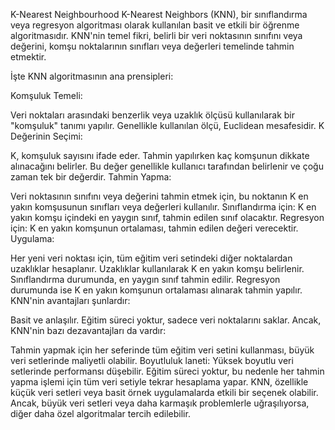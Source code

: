 K-Nearest Neighbourhood K-Nearest Neighbors (KNN), bir sınıflandırma veya regresyon algoritması olarak kullanılan basit ve etkili bir öğrenme algoritmasıdır. KNN'nin temel fikri, belirli bir veri noktasının sınıfını veya değerini, komşu noktalarının sınıfları veya değerleri temelinde tahmin etmektir.

İşte KNN algoritmasının ana prensipleri:

Komşuluk Temeli:

Veri noktaları arasındaki benzerlik veya uzaklık ölçüsü kullanılarak bir "komşuluk" tanımı yapılır. Genellikle kullanılan ölçü, Euclidean mesafesidir. K Değerinin Seçimi:

K, komşuluk sayısını ifade eder. Tahmin yapılırken kaç komşunun dikkate alınacağını belirler. Bu değer genellikle kullanıcı tarafından belirlenir ve çoğu zaman tek bir değerdir. Tahmin Yapma:

Veri noktasının sınıfını veya değerini tahmin etmek için, bu noktanın K en yakın komşusunun sınıfları veya değerleri kullanılır. Sınıflandırma için: K en yakın komşu içindeki en yaygın sınıf, tahmin edilen sınıf olacaktır. Regresyon için: K en yakın komşunun ortalaması, tahmin edilen değeri verecektir. Uygulama:

Her yeni veri noktası için, tüm eğitim veri setindeki diğer noktalardan uzaklıklar hesaplanır. Uzaklıklar kullanılarak K en yakın komşu belirlenir. Sınıflandırma durumunda, en yaygın sınıf tahmin edilir. Regresyon durumunda ise K en yakın komşunun ortalaması alınarak tahmin yapılır. KNN'nin avantajları şunlardır:

Basit ve anlaşılır. Eğitim süreci yoktur, sadece veri noktalarını saklar. Ancak, KNN'nin bazı dezavantajları da vardır:

Tahmin yapmak için her seferinde tüm eğitim veri setini kullanması, büyük veri setlerinde maliyetli olabilir. Boyutluluk laneti: Yüksek boyutlu veri setlerinde performansı düşebilir. Eğitim süreci yoktur, bu nedenle her tahmin yapma işlemi için tüm veri setiyle tekrar hesaplama yapar. KNN, özellikle küçük veri setleri veya basit örnek uygulamalarda etkili bir seçenek olabilir. Ancak, büyük veri setleri veya daha karmaşık problemlerle uğraşılıyorsa, diğer daha özel algoritmalar tercih edilebilir.
